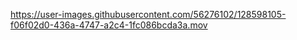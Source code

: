 

https://user-images.githubusercontent.com/56276102/128598105-f06f02d0-436a-4747-a2c4-1fc086bcda3a.mov


